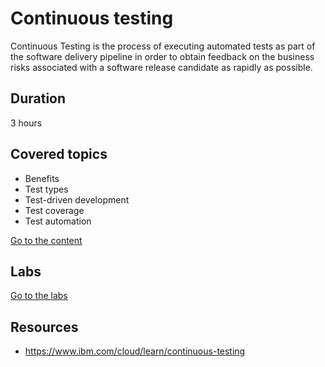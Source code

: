 # Continuous testing

Continuous Testing is the process of executing automated tests as part of the software delivery pipeline in order to obtain feedback on the business risks associated with a software release candidate as rapidly as possible.

## Duration

3 hours

## Covered topics

- Benefits
- Test types 
- Test-driven development
- Test coverage
- Test automation

[Go to the content](content.md)

## Labs

[Go to the labs](labs.md)

## Resources

- https://www.ibm.com/cloud/learn/continuous-testing
